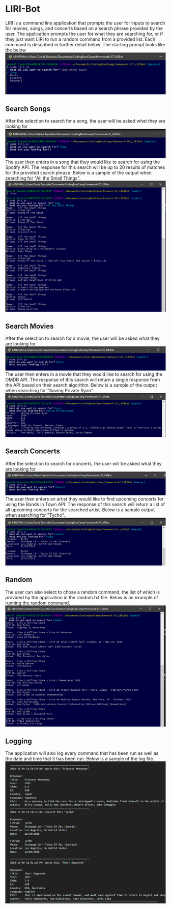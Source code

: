 # LIRI-Bot

LIRI is a command line application that prompts the user for inputs to search for movies, songs, and concerts based on a search phrase provided by the user. The application prompts the user for what they are searching for, or if they just want LIRI to run a random command from a provided list. Each command is described in further detail below. The starting prompt looks like the below ![Image of user prompt](assets/images/application-flow/user-prompt.png)

## Search Songs


After the selection to search for a song, the user will be asked what they are looking for ![Image of song prompt](assets/images/application-flow/song-prompt.png)
The user then enters in a song that they would like to search for using the Spotify API. The response for this search will be up to 20 results of matches for the provided search phrase. Below is a sample of the output when searching for "All the Small Things". ![Image of song search results](assets/images/application-flow/song-results.png)

## Search Movies

After the selection to search for a movie, the user will be asked what they are looking for ![Image of movie prompt](assets/images/application-flow/movie-prompt.png)
The user then enters in a movie that they would like to search for using the OMDB API. The response of this search will return a single response from the API based on their search algorithm. Below is a sample of the output when searching for "Saving Private Ryan". ![Image of movie search results](assets/images/application-flow/movie-results.png)

## Search Concerts

After the selection to search for concerts, the user will be asked what they are looking for ![Image of concert prompt](assets/images/application-flow/concert-prompt.png)
The user then enters an artist they would like to find upcoming concerts for using the Bands in Town API. The response of this search will return a list of all upcoming concerts for the searched artist. Below is a sample output when searching for "Tycho". ![Image of concert search results](assets/images/application-flow/concert-results.png)

## Random

The user can also select to chose a random command, the list of which is provided by the application in the random.txt file. Below is an example of running the random command. ![Image of random command](assets/images/application-flow/random-results.png)

## Logging

The application will also log every command that has been run as well as the date and time that it has been run. Below is a sample of the log file. ![Sample image of log file](assets/images/application-flow/log-sample.png)